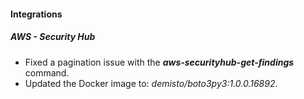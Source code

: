 
#### Integrations
##### AWS - Security Hub
- Fixed a pagination issue with the ***aws-securityhub-get-findings*** command.
- Updated the Docker image to: *demisto/boto3py3:1.0.0.16892*.
